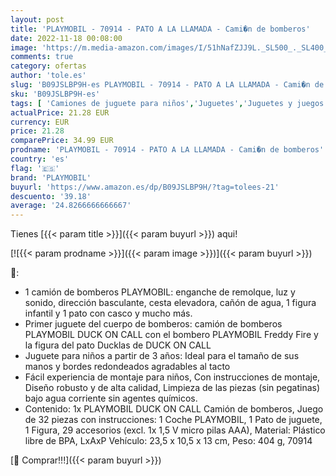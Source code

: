 ```yaml
---
layout: post
title: 'PLAYMOBIL - 70914 - PATO A LA LLAMADA - Cami�n de bomberos'
date: 2022-11-18 00:08:00
image: 'https://m.media-amazon.com/images/I/51hNafZJJ9L._SL500_._SL400_.jpg'
comments: true
category: ofertas
author: 'tole.es'
slug: 'B09JSLBP9H-es PLAYMOBIL - 70914 - PATO A LA LLAMADA - Cami�n de bomberos'
sku: 'B09JSLBP9H-es'
tags: [ 'Camiones de juguete para niños','Juguetes','Juguetes y juegos','Vehículos de juguete para niños','playmobil','🇪🇸', ]
actualPrice: 21.28 EUR
currency: EUR
price: 21.28
comparePrice: 34.99 EUR
prodname: 'PLAYMOBIL - 70914 - PATO A LA LLAMADA - Cami�n de bomberos'
country: 'es'
flag: '🇪🇸'
brand: 'PLAYMOBIL'
buyurl: 'https://www.amazon.es/dp/B09JSLBP9H/?tag=tolees-21'
descuento: '39.18'
average: '24.8266666666667'
---
```


Tienes [{{< param title >}}]({{< param buyurl >}}) aqui!

[![{{< param prodname >}}]({{< param image >}})]({{< param buyurl >}})

🔎:

- 1 camión de bomberos PLAYMOBIL: enganche de remolque, luz y sonido, dirección basculante, cesta elevadora, cañón de agua, 1 figura infantil y 1 pato con casco y mucho más.
- Primer juguete del cuerpo de bomberos: camión de bomberos PLAYMOBIL DUCK ON CALL con el bombero PLAYMOBIL Freddy Fire y la figura del pato Ducklas de DUCK ON CALL
- Juguete para niños a partir de 3 años: Ideal para el tamaño de sus manos y bordes redondeados agradables al tacto
- Fácil experiencia de montaje para niños, Con instrucciones de montaje, Diseño robusto y de alta calidad, Limpieza de las piezas (sin pegatinas) bajo agua corriente sin agentes químicos.
- Contenido: 1x PLAYMOBIL DUCK ON CALL Camión de bomberos, Juego de 32 piezas con instrucciones: 1 Coche PLAYMOBIL, 1 Pato de juguete, 1 Figura, 29 accesorios (excl. 1x 1,5 V micro pilas AAA), Material: Plástico libre de BPA, LxAxP Vehículo: 23,5 x 10,5 x 13 cm, Peso: 404 g, 70914

[🛒 Comprar!!!]({{< param buyurl >}})
